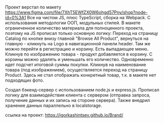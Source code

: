 Проект верстал по макету https://www.figma.com/file/7XhT5EWfZX0W6ohgd57Pny/shop?node-id=0%3A1
Все на чистом JS, плюс TypeScript, сборка на Webpack. С использования методологии ООП, модульных стилей.
В макете ограниченное количество материала для полноценного проекта, поэтому на JS прописал только основную логику: 
Переход на страницу Catalog по кнопке внизу главной "Browse All Product", вернуться на главную - кликнуть на Logo в навигационной панели header. Там же можно перейти в регистрацию и корзину. Есть выпадающее меню.
Кликнув по изображению товара - продукт добавляется в корзину. С корзины можно удалять и уменьшать его количество. Одновременно идет подсчет итоговой суммы покупки.
Кликнув на наименование товара (под изображением), осуществляется переход на страницу Product. Здесь не стал отображать конкретный товар, т.к. в макете нет подходящих фото.

Создал бэкенд-сервер с использованием node.js и express.js. Прописал логику для взаимодействия клиента с сервером (отправка запроса, получение данных и их запись на стороне сервера). Также внедрил хранение данных параллельно в localstorage.

ссылка на проект: https://igorkashintsev.github.io/Brand/
